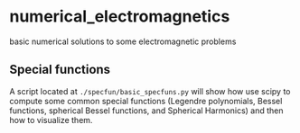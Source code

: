 # numerical_electromagnetics
basic numerical solutions to some electromagnetic problems

## Special functions

A script located at ```./specfun/basic_specfuns.py``` will show how use scipy to compute some common special functions (Legendre polynomials, Bessel functions, spherical Bessel functions, and Spherical Harmonics) and then how to visualize them.  